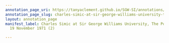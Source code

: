 ```yaml
---
annotation_page_uri: https://tanyaclement.github.io/SGW-SI/annotations/charles-simic-at-sir-george-williams-university-the-poetry-series-19-november-1971-2--canvas-1-toc.json
annotation_page_slug: charles-simic-at-sir-george-williams-university-the-poetry-series-19-november-1971-2--canvas-1-toc
layout: annotation_page
manifest_label: Charles Simic at Sir George Williams University, The Poetry Series,
  19 November 1971 (2)

---
```

